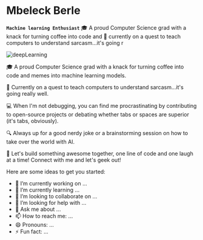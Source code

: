 # Mbeleck Berle

**`Machine learning Enthusiast`**
🎓 A proud Computer Science grad with a knack for turning coffee into code and 🧠 currently on a quest to teach computers to understand sarcasm...it's going r

![deepLearning](https://github.com/MbeleckBerle/MbeleckBerle/assets/91129216/2f17f572-644b-43e8-9ca2-d86843c90c0c)

🎓 A proud Computer Science grad with a knack for turning coffee into code and memes into machine learning models.</br>

🧠 Currently on a quest to teach computers to understand sarcasm...it's going really well.</br>

💻 When I'm not debugging, you can find me procrastinating by contributing to open-source projects
or debating whether tabs or spaces are superior (it's tabs, obviously).</br>

🔍 Always up for a good nerdy joke or a brainstorming session on how to take over the world with AI.</br>

🚀 Let's build something awesome together, one line of code and one laugh at a time! Connect with me and let's geek out!






Here are some ideas to get you started:

- 🔭 I’m currently working on ...
- 🌱 I’m currently learning ...
- 👯 I’m looking to collaborate on ...
- 🤔 I’m looking for help with ...
- 💬 Ask me about ...
- 📫 How to reach me: ...
- 😄 Pronouns: ...
- ⚡ Fun fact: ...

